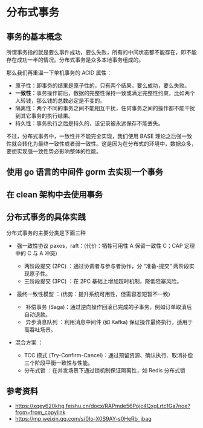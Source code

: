 <!--
 * @Author: shgopher shgopher@gmail.com
 * @Date: 2025-04-16 16:26:32
 * @LastEditors: shgopher shgopher@gmail.com
 * @LastEditTime: 2025-07-20 17:59:23
 * @FilePath: /luban/系统设计基础/分布式/分布式组件/分布式事务/README.md
 * @Description: 
 * 
 * Copyright (c) 2025 by shgopher, All Rights Reserved. 
-->
# 分布式事务
## 事务的基本概念
所谓事务指的就是要么事件成功，要么失败，所有的中间状态都不能存在，即不能存在成功一半的情况。分布式事务是众多本地事务组成的。

那么我们再重温一下单机事务的 ACID 属性：
- 原子性：即事务的结果是原子性的，只有两个结果，要么成功，要么失败。
- **一致性**：事务操作前后，数据的完整性保持一致或满足完整性约束，比如两个人转钱，那么钱的总数必定是不变的。
- 隔离性：两个不同的事务之间不能相互干扰，任何事务之间的操作都不能干扰到其它事务的执行结果。
- 持久性：事务执行之后是持久的，该记录被永远保存不能丢失。

不过，分布式事务中，一致性并不能完全实现，我们使用 BASE 理论之后强一致性就会转化为最终一致性或者弱一致性。这是因为在分布式的环境中，数据众多，要想实现强一致性势必影响整体的性能。
## 使用 go 语言的中间件 gorm 去实现一个事务
## 在 clean 架构中去使用事务
## 分布式事务的具体实践
分布式事务的主要分类是下面三种

- ​​ 强一致性协议 paxos，raft​​：(代价：牺牲可用性 A 保留一致性 C；CAP 定理中的 C 与 A 冲突)
  - 两阶段提交 (2PC) ​​：通过协调者与参与者协作，分 “准备-提交” 两阶段实现原子性。
  - 三阶段提交 (3PC) ​​：在 2PC 基础上增加超时机制，降低阻塞风险。

- ​ 最终一致性模型 ​​：(优势：提升系统可用性，但需容忍短暂不一致)
  - ​ 补偿事务 (Saga) ​​：通过逆向操作回滚已完成的子事务，例如订单取消后自动退款。
  - ​ 异步消息队列 ​​：利用消息中间件 (如 Kafka) 保证操作最终执行，适用于高吞吐场景。
  
- 混合方案 ​​：
  - TCC 模式 (Try-Confirm-Cancel) ​​：通过预留资源、确认执行、取消补偿三个阶段平衡一致性与性能。
  - 分布式锁 ​​：在并发场景下通过锁机制保证隔离性，如 Redis 分布式锁
## 参考资料
- https://xqey620khg.feishu.cn/docx/RAPmde56Pojc4QxgLrtc1Ga7noe?from=from_copylink
- https://mp.weixin.qq.com/s/0Io-X0S9AY-s0HeRb_jbag

